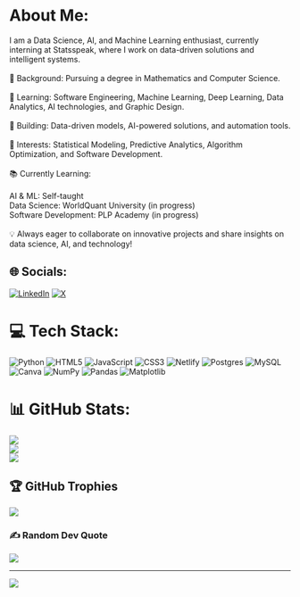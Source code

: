 # About Me:
I am a Data Science, AI, and Machine Learning enthusiast, currently interning at Statsspeak, where I work on data-driven solutions and intelligent systems.<br><br>🔹 Background: Pursuing a degree in Mathematics and Computer Science.<br><br>🔹 Learning: Software Engineering, Machine Learning, Deep Learning, Data Analytics, AI technologies, and Graphic Design.<br><br>🔹 Building: Data-driven models, AI-powered solutions, and automation tools.<br><br>🔹 Interests: Statistical Modeling, Predictive Analytics, Algorithm Optimization, and Software Development.<br><br>📚 Currently Learning:<br><br>AI & ML: Self-taught<br>Data Science: WorldQuant University (in progress)<br>Software Development: PLP Academy (in progress)<br><br>💡 Always eager to collaborate on innovative projects and share insights on data science, AI, and technology!


## 🌐 Socials:
[![LinkedIn](https://img.shields.io/badge/LinkedIn-%230077B5.svg?logo=linkedin&logoColor=white)](https://linkedin.com/in/https://www.linkedin.com/in/sidney-muriuki-688207285/) [![X](https://img.shields.io/badge/X-black.svg?logo=X&logoColor=white)](https://x.com/https://x.com/nino_sidney) 

# 💻 Tech Stack:
![Python](https://img.shields.io/badge/python-3670A0?style=for-the-badge&logo=python&logoColor=ffdd54) ![HTML5](https://img.shields.io/badge/html5-%23E34F26.svg?style=for-the-badge&logo=html5&logoColor=white) ![JavaScript](https://img.shields.io/badge/javascript-%23323330.svg?style=for-the-badge&logo=javascript&logoColor=%23F7DF1E) ![CSS3](https://img.shields.io/badge/css3-%231572B6.svg?style=for-the-badge&logo=css3&logoColor=white) ![Netlify](https://img.shields.io/badge/netlify-%23000000.svg?style=for-the-badge&logo=netlify&logoColor=#00C7B7) ![Postgres](https://img.shields.io/badge/postgres-%23316192.svg?style=for-the-badge&logo=postgresql&logoColor=white) ![MySQL](https://img.shields.io/badge/mysql-4479A1.svg?style=for-the-badge&logo=mysql&logoColor=white) ![Canva](https://img.shields.io/badge/Canva-%2300C4CC.svg?style=for-the-badge&logo=Canva&logoColor=white) ![NumPy](https://img.shields.io/badge/numpy-%23013243.svg?style=for-the-badge&logo=numpy&logoColor=white) ![Pandas](https://img.shields.io/badge/pandas-%23150458.svg?style=for-the-badge&logo=pandas&logoColor=white) ![Matplotlib](https://img.shields.io/badge/Matplotlib-%23ffffff.svg?style=for-the-badge&logo=Matplotlib&logoColor=black)

# 📊 GitHub Stats:
![](https://github-readme-stats.vercel.app/api?username=mathncode-sid&theme=dark&hide_border=false&include_all_commits=true&count_private=false)<br/>
![](https://nirzak-streak-stats.vercel.app/?user=mathncode-sid&theme=dark&hide_border=false)<br/>
![](https://github-readme-stats.vercel.app/api/top-langs/?username=mathncode-sid&theme=dark&hide_border=false&include_all_commits=true&count_private=false&layout=compact)

## 🏆 GitHub Trophies
![](https://github-profile-trophy.vercel.app/?username=mathncode-sid&theme=radical&no-frame=false&no-bg=true&margin-w=4)

### ✍️ Random Dev Quote
![](https://quotes-github-readme.vercel.app/api?type=horizontal&theme=radical)

---
[![](https://visitcount.itsvg.in/api?id=mathncode-sid&icon=0&color=0)](https://visitcount.itsvg.in)

<!-- Proudly created with GPRM ( https://gprm.itsvg.in ) -->
